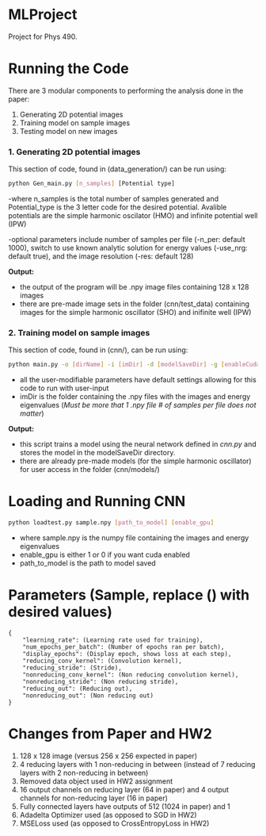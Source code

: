# MLProject
Project for Phys 490.

# Running the Code
 There are 3 modular components to performing the analysis done in the paper:
 
 1. Generating 2D potential images
 2. Training model on sample images
 3. Testing model on new images

### 1. Generating 2D potential images

This section of code, found in (data_generation/) can be run using:

```sh
python Gen_main.py [n_samples] [Potential type]
```
-where n_samples is the total number of samples generated and Potential_type is the 3 letter code for
the desired potential. Avalible potentials are the simple harmonic oscilator (HMO) and infinite potential well (IPW)

-optional parameters include number of samples per file (-n_per: default 1000), switch to use known analytic solution
for energy values (-use_nrg: default true), and the image resolution (-res: default 128)

**Output:** 
- the output of the program will be .npy image files containing 128 x 128 images
- there are pre-made image sets in the folder (cnn/test_data) containing images for the simple harmonic oscillator (SHO) and inifinite well (IPW)

### 2. Training model on sample images

This section of code, found in (cnn/), can be run using:

```sh
python main.py -o [dirName] -i [imDir] -d [modelSaveDir] -g [enableCuda] -j [jsonFile] -v [verbosity]
```
- all the user-modifiable parameters have default settings allowing for this code to run with user-input
- imDir is the folder containing the .npy files with the images and energy eigenvalues (*Must be more that 1 .npy file* *# of samples per file does not matter*)

**Output:** 
- this script trains a model using the neural network defined in *cnn.py* and stores the model in the modelSaveDir directory. 
- there are already pre-made models (for the simple harmonic oscillator) for user access in the folder (cnn/models/)

# Loading and Running CNN

```sh
python loadtest.py sample.npy [path_to_model] [enable_gpu]
```

- where sample.npy is the numpy file containing the images and energy eigenvalues
- enable_gpu is either 1 or 0 if you want cuda enabled
- path_to_model is the path to model saved

# Parameters (Sample, replace () with desired values) 
```
{
	"learning_rate": (Learning rate used for training),
	"num_epochs_per_batch": (Number of epochs ran per batch),
	"display_epochs": (Display epoch, shows loss at each step),
	"reducing_conv_kernel": (Convolution kernel),
	"reducing_stride": (Stride),
	"nonreducing_conv_kernel": (Non reducing convolution kernel),
	"nonreducing_stride": (Non reducing stride),
	"reducing_out": (Reducing out),
	"nonreducing_out": (Non reducing out)
}
```

# Changes from Paper and HW2

1) 128 x 128 image (versus 256 x 256 expected in paper)
2) 4 reducing layers with 1 non-reducing in between (instead of 7 reducing layers with 2 non-reducing in between)
3) Removed data object used in HW2 assignment 
4) 16 output channels on reducing layer (64 in paper) and 4 output channels for non-reducing layer (16 in paper)
5) Fully connected layers have outputs of 512 (1024 in paper) and 1
6) Adadelta Optimizer used (as opposed to SGD in HW2)
7) MSELoss used (as opposed to CrossEntropyLoss in HW2) 

